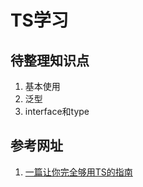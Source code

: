# TS学习

## 待整理知识点
1. 基本使用
2. 泛型
3. interface和type

## 参考网址
1. [一篇让你完全够用TS的指南](https://juejin.cn/post/7088304364078497800)

